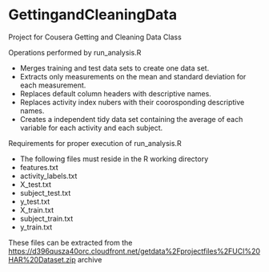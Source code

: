 # GettingandCleaningData
Project for Cousera Getting and Cleaning Data Class

Operations performed by run_analysis.R
- Merges training and test data sets to create one data set.
- Extracts only measurements on the mean and standard deviation for each measurement. 
- Replaces default column headers with descriptive names.
- Replaces activity index nubers with their coorosponding descriptive names.
- Creates a independent tidy data set containing the average of each variable for each activity and each subject.

Requirements for proper execution of run_analysis.R
- The following files must reside in the R working directory
 - features.txt
 - activity_labels.txt
 - X_test.txt
 - subject_test.txt
 - y_test.txt
 - X_train.txt
 - subject_train.txt
 - y_train.txt
 
These files can be extracted from the https://d396qusza40orc.cloudfront.net/getdata%2Fprojectfiles%2FUCI%20HAR%20Dataset.zip archive





